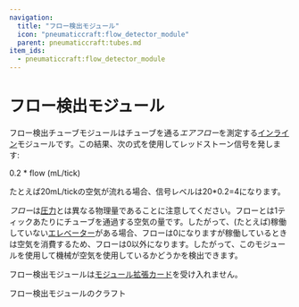 ```yaml
---
navigation:
  title: "フロー検出モジュール"
  icon: "pneumaticcraft:flow_detector_module"
  parent: pneumaticcraft:tubes.md
item_ids:
  - pneumaticcraft:flow_detector_module
---
```


# フロー検出モジュール

フロー検出チューブモジュールはチューブを通る*エアフロー*を測定する[インライン](./tube_modules.md#inline)モジュールです。この結果、次の式を使用して<Color hex="#f00">レッドストーン信号</Color>を発します:

 <Color hex="#272">0.2 * flow (mL/tick)</Color>

たとえば20mL/tickの空気が流れる場合、信号レベルは20*0.2=4になります。

*フロー*は[圧力](../base_concepts/pressure.md)とは異なる物理量であることに注意してください。フローとは1ティックあたりにチューブを通過する空気の量です。したがって、(たとえば)稼働していない[エレベーター](../machines/elevators.md)がある場合、フローは0になりますが稼働しているときは空気を消費するため、フローは0以外になります。したがって、このモジュールを使用して機械が空気を使用しているかどうかを検出できます。

フロー検出モジュールは[モジュール拡張カード](./module_expansion_card.md)を受け入れません。

フロー検出モジュールのクラフト

<Recipe id="pneumaticcraft:flow_detector_module" />

